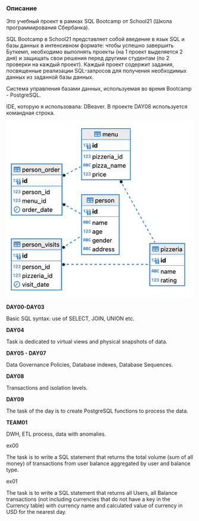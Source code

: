 ### Описание  

Это учебный проект в рамках SQL Bootcamp от School21 (Школа программирования Сбербанка).

SQL Bootcamp в School21 представляет собой введение в язык SQL и базы данных в интенсивном формате: чтобы успешно завершить Буткемп,
необходимо выполнять проекты (на 1 проект выделяется 2 дня) и защищать свои решения перед другими студентам (по 2 проверки на каждый проект). Каждый проект содержит задания, посвященные реализации SQL-запросов для получения необходимых данных из заданной базы данных.

Система управления базами данных, используемая во время Bootcamp - PostgreSQL.

IDE, которую я использовала: DBeaver. 
В проекте DAY08 используется командная строка. 


![](https://github.com/habbena/SQL/blob/main/images/pizzeria.png)


**DAY00-DAY03**

Basic SQL syntax: use of SELECT, JOIN, UNION etc.

**DAY04**

Task is dedicated to virtual views and physical snapshots of data.


**DAY05 - DAY07**

Data Governance Policies, Database indexes, Database Sequences.

**DAY08**

Transactions and isolation levels.

**DAY09**

The task of the day is to create PostgreSQL functions to process the data.

**TEAM01**

DWH, ETL process, data with anomalies.

ex00

The task is to write a SQL statement that returns 
the total volume (sum of all money) of transactions 
from user balance aggregated by user and balance type.

ex01

The task is to write a SQL statement that returns
all Users, all Balance transactions (not including currencies that do not have a key in the Currency table) 
with currency name and calculated value of currency in USD for the nearest day.
